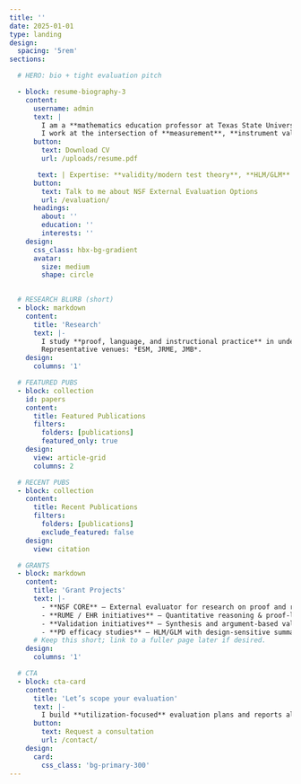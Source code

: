 ```yaml
---
title: ''
date: 2025-01-01
type: landing
design:
  spacing: '5rem'
sections:

  # HERO: bio + tight evaluation pitch

  - block: resume-biography-3
    content:
      username: admin
      text: |
        I am a **mathematics education professor at Texas State University**.  
        I work at the intersection of **measurement**, **instrument validation**, and **advanced quantitative methods**—supporting projects with right-sized, credible **external evaluation**.
      button:
        text: Download CV
        url: /uploads/resume.pdf

       text: | Expertise: **validity/modern test theory**, **HLM/GLM** for intervention efficacy, **fidelity of implementation**, **design-based research** in proof courses, and **computational methods** (classification, clustering, NLP).
      button:
        text: Talk to me about NSF External Evaluation Options 
        url: /evaluation/
      headings:
        about: ''
        education: ''
        interests: ''
    design:
      css_class: hbx-bg-gradient
      avatar:
        size: medium
        shape: circle
    

  # RESEARCH BLURB (short)
  - block: markdown
    content:
      title: 'Research'
      text: |-
        I study **proof, language, and instructional practice** in undergraduate mathematics, alongside **instrument development & validation**.  
        Representative venues: *ESM, JRME, JMB*.
    design:
      columns: '1'

  # FEATURED PUBS
  - block: collection
    id: papers
    content:
      title: Featured Publications
      filters:
        folders: [publications]
        featured_only: true
    design:
      view: article-grid
      columns: 2

  # RECENT PUBS
  - block: collection
    content:
      title: Recent Publications
      filters:
        folders: [publications]
        exclude_featured: false
    design:
      view: citation

  # GRANTS
  - block: markdown
    content:
      title: 'Grant Projects'
      text: |-
        - **NSF CORE** — External evaluator for research on proof and reasoning  
        - **RUME / EHR initiatives** — Quantitative reasoning & proof-language frameworks  
        - **Validation initiatives** — Synthesis and argument-based validity for instruments  
        - **PD efficacy studies** — HLM/GLM with design-sensitive summaries
      # Keep this short; link to a fuller page later if desired.
    design:
      columns: '1'

  # CTA
  - block: cta-card
    content:
      title: 'Let’s scope your evaluation'
      text: |-
        I build **utilization-focused** evaluation plans and reports aligned to **NSF/IES** expectations—grounded in strong measurement and modern quantitative methods.
      button:
        text: Request a consultation
        url: /contact/
    design:
      card:
        css_class: 'bg-primary-300'
---
```

